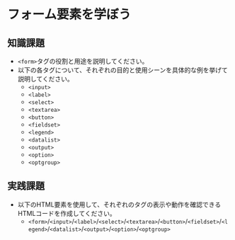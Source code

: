 # フォーム要素を学ぼう

## 知識課題

- `<form>`タグの役割と用途を説明してください。
- 以下の各タグについて、それぞれの目的と使用シーンを具体的な例を挙げて説明してください。
  - `<input>`
  - `<label>`
  - `<select>`
  - `<textarea>`
  - `<button>`
  - `<fieldset>`
  - `<legend>`
  - `<datalist>`
  - `<output>`
  - `<option>`
  - `<optgroup>`

## 実践課題

- 以下のHTML要素を使用して、それぞれのタグの表示や動作を確認できるHTMLコードを作成してください。
  - `<form>`/`<input>`/`<label>`/`<select>`/`<textarea>`/`<button>`/`<fieldset>`/`<legend>`/`<datalist>`/`<output>`/`<option>`/`<optgroup>`
